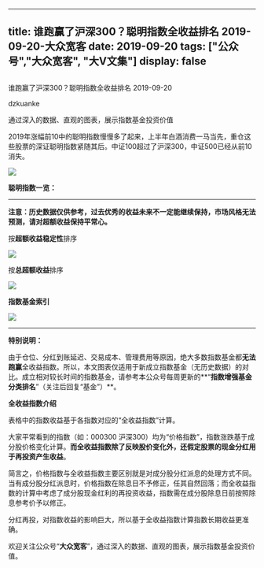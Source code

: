 
---
title:   谁跑赢了沪深300？聪明指数全收益排名 2019-09-20-大众宽客
date: 2019-09-20
tags: ["公众号","大众宽客", "大V文集"]
display: false
---


## 



谁跑赢了沪深300？聪明指数全收益排名 2019-09-20




dzkuanke




通过深入的数据、直观的图表，展示指数基金投资价值




2019年涨幅前10中的聪明指数慢慢多了起来，上半年白酒消费一马当先，重仓这些股票的深证聪明指数紧随其后。中证100超过了沪深300，中证500已经从前10消失。

<img class="rich_pages" data-ratio="0.5804988662131519" data-s="300,640" src="https://mmbiz.qpic.cn/mmbiz_png/PKw3FQPmhIia27YX3TDwUctKEL0kuic9iahgVyFywoPzQZD9ycJxsicMhn3KictcicslRKbd8iavawiaq2qME8QJ2RaLEg/640?wx_fmt=png" data-type="png" data-w="882" style="">



**聪明指数一览：**

****

**注意：历史数据仅供参考，过去优秀的收益未来不一定能继续保持，市场风格无法预测，请对超额收益保持平常心。**



按**超额收益稳定性**排序

<img class="rich_pages" data-ratio="1.6652078774617067" data-s="300,640" src="https://mmbiz.qpic.cn/mmbiz_png/PKw3FQPmhIia27YX3TDwUctKEL0kuic9iahyNJ8YGaxc43xXicicVPU63zYU9T00YP8L9kOlYLrAicavAfcFXn2lib05w/640?wx_fmt=png" data-type="png" data-w="914" style="">



按**总超额收益**排序

<img class="rich_pages" data-ratio="1.6725274725274726" data-s="300,640" src="https://mmbiz.qpic.cn/mmbiz_png/PKw3FQPmhIia27YX3TDwUctKEL0kuic9iahj3EYuk455SSic4ylGBHHDmiaQUc5Xq3YtF1SqEc2FPDKDGnQTsoZjCsg/640?wx_fmt=png" data-type="png" data-w="910" style="">



**指数基金索引**

<img class="rich_pages" data-ratio="1.505800464037123" data-s="300,640" src="https://mmbiz.qpic.cn/mmbiz_png/PKw3FQPmhIiaV0MBD3KrSJ5wbBPgtYjucnacEZxrTak1XahEE7748GXwo12rbUdIkdxsoyludy3kXrXA3Fk4Sng/640?wx_fmt=png" data-type="png" data-w="862" style=""/>

****

**特别说明：**



由于仓位、分红到账延迟、交易成本、管理费用等原因，绝大多数指数基金都**无法跑赢**全收益指数。所以，本文图表仅适用于新成立指数基金（无历史数据）的对比。成立相对较长时间的指数基金，请参考本公众号每周更新的**“****指数增强基金分类排名****”（关注后回复“基金”）**。



**全收益指数介绍**



表格中的指数收益基于各指数对应的“全收益指数”计算。



大家平常看到的指数（如：000300 沪深300）均为“价格指数”，指数涨跌基于成分股价格变化计算。**而全收益指数除了反映股价变化外，还假定股票的现金分红用于再投资产生收益**。



简言之，价格指数与全收益指数主要区别就是对成分股分红派息的处理方式不同。当有成分股分红派息时，价格指数在除息日不予修正，任其自然回落；而全收益指数的计算中考虑了成分股现金红利的再投资收益，指数需在成分股除息日前按照除息参考价予以修正。



分红再投，对指数收益的影响巨大，所以基于全收益指数计算指数长期收益更准确。





欢迎关注公众号“**大众宽客**”，通过深入的数据、直观的图表，展示指数基金投资价值。








